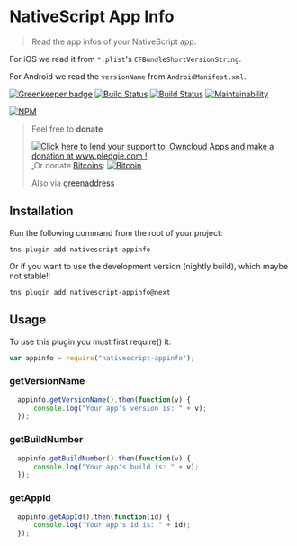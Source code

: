 # NativeScript App Info

> Read the app infos of your NativeScript app.

For iOS we read it from `*.plist`'s `CFBundleShortVersionString`.

For Android we read the `versionName` from `AndroidManifest.xml`.

[![Greenkeeper badge](https://badges.greenkeeper.io/hypery2k/nativescript-appinfo.svg)](https://greenkeeper.io/)
[![Build Status](https://travis-ci.org/hypery2k/nativescript-appinfo.svg?branch=master)](https://travis-ci.org/hypery2k/nativescript-appinfo)
[![Build Status](https://martinreinhardt-online.de/jenkins/buildStatus/icon?job=NPM/nativescript-appinfo/master)](https://martinreinhardt-online.de/jenkins/job/NPM/job/nativescript-appinfo/job/master/)
[![Maintainability](https://api.codeclimate.com/v1/badges/8038a4491ae7c4222c77/maintainability)](https://codeclimate.com/github/hypery2k/nativescript-appinfo/maintainability)


[![NPM](https://nodei.co/npm/nativescript-appinfo.png?downloads=true&downloadRank=true&stars=true)](https://nodei.co/npm/nativescript-appinfo/)

> Feel free to **donate**
>
> <a href='http://www.pledgie.com/campaigns/25442'><img alt='Click here to lend your support to: Owncloud Apps and make a donation at www.pledgie.com !' src='http://www.pledgie.com/campaigns/23447.png?skin_name=chrome' border='0' /></a>
> <a target="_blank" href="https://www.paypal.com/cgi-bin/webscr?cmd=_s-xclick&hosted_button_id=AGPGLZYNV6Y5S">
> <img alt="" border="0" src="https://www.paypalobjects.com/de_DE/DE/i/btn/btn_donateCC_LG.gif"/>
> </img></a>
> Or donate [Bitcoins](bitcoin:3NKtxw1SRYgess5ev4Ri54GekoAgkR213D):
> [![Bitcoin](https://martinreinhardt-online.de/bitcoin.png)](bitcoin:3NKtxw1SRYgess5ev4Ri54GekoAgkR213D)
>
> Also via [greenaddress](https://greenaddress.it/pay/GA3ZPfh7As3Gc2oP6pQ1njxMij88u/)


## Installation
Run the following command from the root of your project:

```
tns plugin add nativescript-appinfo
```
Or if you want to use the development version (nightly build), which maybe not stable!:

```
tns plugin add nativescript-appinfo@next
```

## Usage

To use this plugin you must first require() it:

```js
var appinfo = require("nativescript-appinfo");
```

### getVersionName

```js
  appinfo.getVersionName().then(function(v) {
      console.log("Your app's version is: " + v);
  });
```
### getBuildNumber

```js
  appinfo.getBuildNumber().then(function(v) {
      console.log("Your app's build is: " + v);
  });
```

### getAppId

```js
  appinfo.getAppId().then(function(id) {
      console.log("Your app's id is: " + id);
  });
```
